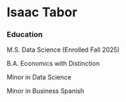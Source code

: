 # Isaac Tabor

### Education
M.S. Data Science (Enrolled Fall 2025)

B.A. Economics with Distinction 

Minor in Data Science

Minor in Business Spanish



